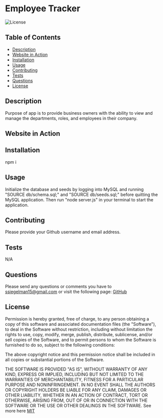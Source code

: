 # Employee Tracker

![License](https://img.shields.io/badge/License-MIT-yellow.svg)

  ## Table of Contents
- [Description](#description)
- [Website in Action](#usage)
- [Installation](#installation)
- [Usage](#usage)
- [Contributing](#contributing)
- [Tests](#tests)
- [Questions](#questions)
- [License](#license)

## Description

Purpose of app is to provide business owners with the ability to view and manage the departments, roles, and employees in their company.

## Website in Action



## Installation

npm i

## Usage

Initialize the database and seeds by logging into MySQL and running "SOURCE db/schema.sql;" and "SOURCE db/seeds.sql;" before quitting the MySQL application. Then run "node server.js" in your terminal to start the application.

## Contributing

Please provide your Github username and email address.

## Tests

N/A

## Questions

Please send any questions or comments you have to ssiegelman15@gmail.com or visit the following page: [GitHub](https://github.com/ssiegelman15)

## License

Permission is hereby granted, free of charge, to any person obtaining a copy of this software and associated
documentation files (the "Software"), to deal in the Software without restriction, including without limitation the rights
to use, copy, modify, merge, publish, distribute, sublicense, and/or sell copies of the Software, and to permit persons to 
whom the Software is furnished to do so, subject to the following conditions:

The above copyright notice and this permission notice shall be included in all copies or substantial portions of the Software. 

THE SOFTWARE IS PROVIDED "AS IS", WITHOUT WARRANTY OF ANY KIND, EXPRESS OR IMPLIED,
INCLUDING BUT NOT LIMITED TO THE WARRANTIES OF MERCHANTABILITY, FITNESS FOR A PARTICULAR
PURPOSE AND NONINFRINGEMENT. IN NO EVENT SHALL THE AUTHORS OR COPYRIGHT HOLDERS BE LIABLE
FOR ANY CLAIM, DAMAGES OR OTHER LIABILITY, WHETHER IN AN ACTION OF CONTRACT, TORT OR
OTHERWISE, ARISING FROM, OUT OF OR IN CONNECTION WITH THE SOFTWARE OR THE USE OR OTHER
DEALINGS IN THE SOFTWARE. See more here [MIT](https://opensource.org/licenses/MIT)
